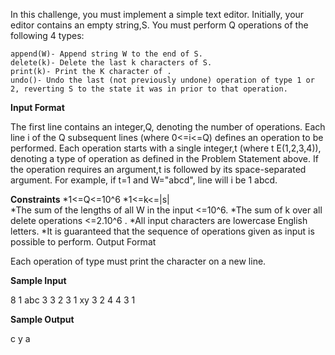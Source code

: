In this challenge, you must implement a simple text editor. Initially, your editor contains an empty string,S. You must perform Q operations of the following 4 types:

    append(W)- Append string W to the end of S.
    delete(k)- Delete the last k characters of S.
    print(k)- Print the K character of .
    undo()- Undo the last (not previously undone) operation of type 1 or 2, reverting S to the state it was in prior to that operation.
<b>Input Format</b>

The first line contains an integer,Q, denoting the number of operations.
Each line i of the Q subsequent lines (where 0<=i<=Q) defines an operation to be performed. Each operation 
starts with a single integer,t (where t E(1,2,3,4)), denoting a type of operation as defined in the Problem Statement above. If the operation requires an argument,t is followed by its space-separated argument. For example, if t=1 and W="abcd", line will i be 1 abcd. 

<b>Constraints</b>
   *1<=Q<=10^6
   *1<=k<=|s| 	
   *The sum of the lengths of all W in the input <=10^6.
   *The sum of k over all delete operations <=2.10^6 .
   *All input characters are lowercase English letters.
   *It is guaranteed that the sequence of operations given as input is possible to perform.
Output Format

Each operation of type must print the character on a new line.

<b>Sample Input</b>

8
1 abc
3 3
2 3
1 xy
3 2
4 
4 
3 1

<b>Sample Output</b>

c
y
a
